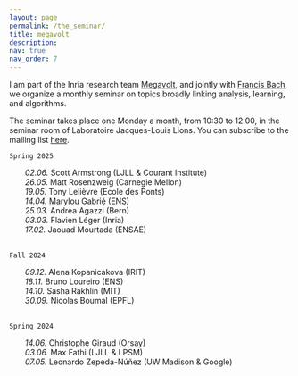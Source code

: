 ```yaml
---
layout: page
permalink: /the_seminar/
title: megavolt
description: 
nav: true
nav_order: 7
---
```


I am part of the Inria research team <a href="https://www.inria.fr/en/megavolt">Megavolt</a>, and jointly with <a href="https://www.di.ens.fr/~fbach/">Francis Bach</a>, we organize a monthly seminar on topics broadly linking analysis, learning, and algorithms.

The seminar takes place one Monday a month, from 10:30 to 12:00, in the seminar room of Laboratoire Jacques-Louis Lions. 
You can subscribe to the mailing list <a href="https://sympa.inria.fr/sympa/subscribe/gdt-acube" rel="nofollow">here</a>. <!-- html-proofer-disable -->



<p><code>Spring 2025</code></p>
<div style="margin-left: 2em; margin-top: 0;">
  <em>02.06.</em> Scott Armstrong (LJLL & Courant Institute)<br>
  <em>26.05.</em> Matt Rosenzweig (Carnegie Mellon)<br>
  <em>19.05.</em> Tony Lelièvre (Ecole des Ponts)<br>
  <em>14.04.</em> Marylou Gabrié (ENS)<br>
  <em>25.03.</em> Andrea Agazzi (Bern)<br>
  <em>03.03.</em> Flavien Léger (Inria)<br>
  <em>17.02.</em> Jaouad Mourtada (ENSAE)<br><br>
</div>




<p><code>Fall 2024</code></p>
<div style="margin-left: 2em; margin-top: 0;">
  <em>09.12.</em> Alena Kopanicakova (IRIT)<br>
  <em>18.11.</em> Bruno Loureiro (ENS)<br>
  <em>14.10.</em> Sasha Rakhlin (MIT)<br>
  <em>30.09.</em> Nicolas Boumal (EPFL)<br><br>
</div>


<p><code>Spring 2024</code></p>
<div style="margin-left: 2em; margin-top: 0;">
  <em>14.06.</em> Christophe Giraud (Orsay)<br>
  <em>03.06.</em> Max Fathi (LJLL & LPSM)<br>
  <em>07.05.</em> Leonardo Zepeda-Núñez (UW Madison & Google)
</div>



